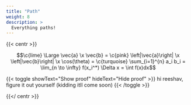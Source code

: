 ```yaml
---
title: "Path"
weight: 8
description: >
  Everything paths!
---
```



{{< centr >}}
 
$$\c{lime} \Large \vec{a} \x \vec{b} = \c{pink} \left|\vec{a}\right| \x \left|\vec{b}\right| \x \cos(\theta) = \c{turquoise} \sum_{i=1}^{n} a_i b_i = \lim_{n \to \infty} f(x_i^*) \Delta x = \int f(x)dx$$

{{< toggle showText="Show proof" hideText="Hide proof" >}}
hi reeshav, figure it out yourself (kidding itll come soon)
{{< /toggle >}}

{{</ centr >}}

